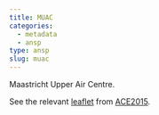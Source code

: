 ```yaml
---
title: MUAC
categories:
  - metadata
  - ansp
type: ansp
slug: muac
---
```


Maastricht Upper Air Centre.

See the relevant [leaflet][leaf] from [ACE2015].

[leaf]: ../MUAC_Maastricht_ACE_2015.pdf "ACE 2015 Benchmarking Report Factsheet: MUAC"

[ACE2015]: http://www.eurocontrol.int/publications/atm-cost-effectiveness-ace-2015-benchmarking-report-2016-2020-outlook "ACE 2015 Benchmarking Report"
